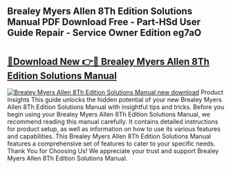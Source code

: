 ## Brealey Myers Allen 8Th Edition Solutions Manual PDF Download Free - Part-HSd User Guide Repair - Service Owner Edition eg7aO

# <h2><a href="http://bc64382.oget.top/?id=Brealey+Myers+Allen+8Th+Edition+Solutions+Manual">🔗Download New 👉🔴 Brealey Myers Allen 8Th Edition Solutions Manual</a></h2>

[![Brealey Myers Allen 8Th Edition Solutions Manual new download](https://i.imgur.com/5g1atiW.png)](http://bc64382.oget.top/?id=Brealey+Myers+Allen+8Th+Edition+Solutions+Manual)
Product Insights This guide unlocks the hidden potential of your new Brealey Myers Allen 8Th Edition Solutions Manual with insightful tips and tricks. Before you begin using your Brealey Myers Allen 8Th Edition Solutions Manual, we recommend reading this manual carefully. It contains detailed instructions for product setup, as well as information on how to use its various features and capabilities. This Brealey Myers Allen 8Th Edition Solutions Manual features a comprehensive set of features to cater to your specific needs. Thank You for Choosing Us! We appreciate your trust and support Brealey Myers Allen 8Th Edition Solutions Manual.
